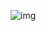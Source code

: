 ![img](file:///C:\Users\Administrator\AppData\Roaming\Tencent\Users\872212444\TIM\WinTemp\RichOle\BM`WXY%]_8L`M5BHJEZT{V6.png)